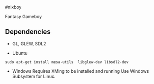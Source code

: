 #nixboy
 
 Fantasy Gameboy

## Dependencies 

- GL, GLEW, SDL2

* Ubuntu
```shell
sudo apt-get install mesa-utils  libglew-dev libsdl2-dev
```
* Windows
Requires XMing to be installed and running
Use Windows Subsystem for Linux.

